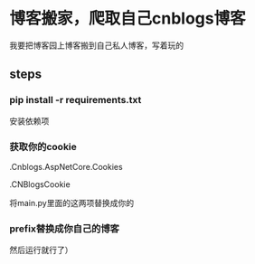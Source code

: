 # 博客搬家，爬取自己cnblogs博客

我要把博客园上博客搬到自己私人博客，写着玩的

## steps

### pip install -r requirements.txt

安装依赖项

### 获取你的cookie

.Cnblogs.AspNetCore.Cookies

.CNBlogsCookie

将main.py里面的这两项替换成你的

### prefix替换成你自己的博客

然后运行就行了）
